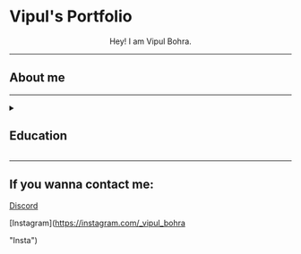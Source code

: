 # Vipul's Portfolio
<center>
Hey! I am Vipul Bohra.  
</center>  

---  

## About me
>>

---  

<details>
  <summary>  
<h2>Education</h2> 
  </summary>
>>I completed my schooling in St.Joseph's Boys' High School and passed out in the year 2021. My junior college was a couple of years in Narayana where i had taken up integrated coaching for various competitive exams and pursued the course of PCMPE and graduated in the year 2023.I am currently a B.tech student stuyding at PES University pursing my degree in the course CSE(AIML).
</details>

---  

## If you wanna contact me:
[Discord](https://discord.com/users/735393934057930762
"Luffytaro")

[Instagram](https://instagram.com/_vipul_bohra

"Insta")

